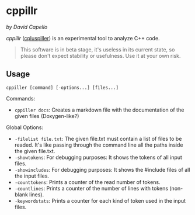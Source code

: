 # cppillr
*by David Capello*

*cppillr* ([cpluspiller](https://translate.google.com/#view=home&op=translate&sl=en&tl=en&text=cpluspiller))
is an experimental tool to analyze C++ code.

> This software is in beta stage, it's useless in its current state,
> so please don't expect stability or usefulness. Use it at your own
> risk.

## Usage

    cppiller [command] [-options...] [files...]

Commands:

* `cppiller docs`: Creates a markdown file with the documentation of the given files (Doxygen-like?)

Global Options:

* `-filelist file.txt`: The given file.txt must contain a list of files to be readed. It's like passing through the command line all the paths inside the given file.txt.
* `-showtokens`: For debugging purposes: It shows the tokens of all input files.
* `-showincludes`: For debugging purposes: It shows the #include files of all the input files.
* `-counttokens`: Prints a counter of the read number of tokens.
* `-countlines`: Prints a counter of the number of lines with tokens (non-blank lines).
* `-keywordstats`: Prints a counter for each kind of token used in the input files.
